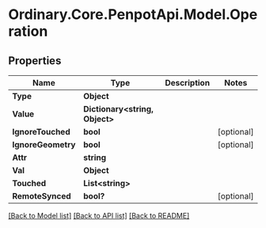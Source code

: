 # Ordinary.Core.PenpotApi.Model.Operation

## Properties

Name | Type | Description | Notes
------------ | ------------- | ------------- | -------------
**Type** | **Object** |  | 
**Value** | **Dictionary&lt;string, Object&gt;** |  | 
**IgnoreTouched** | **bool** |  | [optional] 
**IgnoreGeometry** | **bool** |  | [optional] 
**Attr** | **string** |  | 
**Val** | **Object** |  | 
**Touched** | **List&lt;string&gt;** |  | 
**RemoteSynced** | **bool?** |  | [optional] 

[[Back to Model list]](../README.md#documentation-for-models) [[Back to API list]](../README.md#documentation-for-api-endpoints) [[Back to README]](../README.md)

